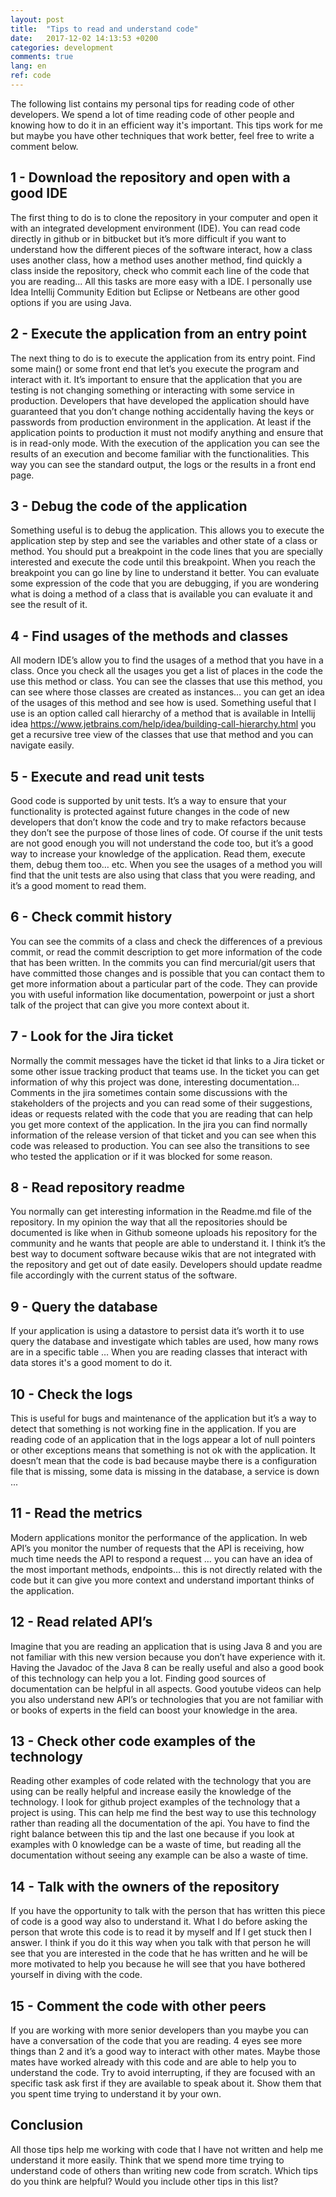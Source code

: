 ```yaml
---
layout: post
title:  "Tips to read and understand code"
date:   2017-12-02 14:13:53 +0200
categories: development
comments: true
lang: en
ref: code
---
```


The following list contains my personal tips for reading code of other developers. We spend a lot of time reading code of other people and knowing how to do it in an efficient way it's important. This tips work for me but maybe you have other techniques that work better, feel free to write a comment below. 

1 - Download the repository and open with a good IDE
----------------------------------------------------
The first thing to do is to clone the repository in your computer and open it with an integrated development environment (IDE). You can read code directly in github or in bitbucket but it’s more difficult if you want to understand how the different pieces of the software interact, how a class uses another class, how a method uses another method, find quickly a class inside the repository, check who commit each line of the code that you are reading... All this tasks are more easy with a IDE. I personally use Idea Intellij Community Edition but Eclipse or Netbeans are other good options if you are using Java.

2 - Execute the application from an entry point
----------------------------------------------------
The next thing to do is to execute the application from its entry point. Find some main() or some front end that let’s you execute the program and interact with it. It’s important to ensure that the application that you are testing is not changing something or interacting with some service in production. Developers that have developed the application should have guaranteed that you don’t change nothing accidentally having the keys or passwords from production environment in the application. At least if the application points to production it must not modify anything and ensure that is in read-only mode. 
With the execution of the application you can see the results of an execution and become familiar with the functionalities. This way you can see the standard output, the logs or the results in a front end page. 

3 - Debug the code of the application
----------------------------------------------------
Something useful is to debug the application. This allows you to execute the application step by step and see the variables and other state of a class or method. You should put a breakpoint in the code lines that you are specially interested and execute the code until this breakpoint. When you reach the breakpoint you can go line by line to understand it better. You can evaluate some expression of the code that you are debugging, if you are wondering what is doing a method of a class that is available you can evaluate it and see the result of it. 
 
4 - Find usages of the methods and classes
----------------------------------------------------
All modern IDE’s allow you to find the usages of a method that you have in a class. Once you check all the usages you get a list of places in the code the use this method or class. You can see the classes that use this method, you can see where those classes are created as instances… you can get an idea of the usages of this method and see how is used. Something useful that I use is an option called call hierarchy of a method that is available in Intellij idea https://www.jetbrains.com/help/idea/building-call-hierarchy.html you get a recursive tree view of the classes that use that method and you can navigate easily.

5 - Execute and read unit tests
----------------------------------------------------
Good code is supported by unit tests. It’s a way to ensure that your functionality is protected against future changes in the code of new developers that don’t know the code and try to make refactors because they don’t see the purpose of those lines of code. Of course if the unit tests are not good enough you will not understand the code too, but it’s a good way to increase your knowledge of the application. Read them, execute them, debug them too… etc. When you see the usages of a method you will find that the unit tests are also using that class that you were reading, and it’s a good moment to read them.

6 - Check commit history
----------------------------------------------------
You can see the commits of a class and check the differences of a previous commit, or read the commit description to get more information of the code that has been written. In the commits you can find mercurial/git users that have committed those changes and is possible that you can contact them to get more information about a particular part of the code. They can provide you with useful information like documentation, powerpoint or just a short talk of the project that can give you more context about it.

7 - Look for the Jira ticket
-----------------------------------------------------
Normally the commit messages have the ticket id that links to a Jira ticket or some other issue tracking product that teams use. In the ticket you can get information of why this project was done, interesting documentation... Comments in the jira sometimes contain some discussions with the stakeholders of the projects and you can read some of their suggestions, ideas or requests related with the code that you are reading that can help you get more context of the application. In the jira you can find normally information of the release version of that ticket and you can see when this code was released to production. You can see also the transitions to see who tested the application or if it was blocked for some reason.

8 - Read repository readme
-----------------------------------------------------
You normally can get interesting information in the Readme.md file of the repository. In my opinion the way that all the repositories should be documented is like when in Github someone uploads his repository for the community and he wants that people are able to understand it. I think it’s the best way to document software because wikis that are not integrated with the repository and get out of date easily. Developers should update readme file accordingly with the current status of the software.  

9 - Query the database
-----------------------------------------------------
If your application is using a datastore to persist data it’s worth it to use query the database and investigate which tables are used, how many rows are in a specific table … When you are reading classes that interact with data stores it's a good moment to do it.  

10 - Check the logs
-----------------------------------------------------
This is useful for bugs and maintenance of the application but it’s a way to detect that something is not working fine in the application. If you are reading code of an application that in the logs appear a lot of null pointers or other exceptions means that something is not ok with the application. It doesn’t mean that the code is bad because maybe there is a configuration file that is missing, some data is missing in the database, a service is down ...

11 - Read the metrics
-----------------------------------------------------
Modern applications monitor the performance of the application. In web API’s you monitor the number of requests that the API is receiving, how much time needs the API to respond a request … you can have an idea of the most important methods, endpoints… this is not directly related with the code but it can give you more context and understand important thinks of the application.

12 - Read related API’s
-----------------------------------------------------
Imagine that you are reading an application that is using Java 8 and you are not familiar with this new version because you don’t have experience with it. Having the Javadoc of the Java 8 can be really useful and also a good book of this technology can help you a lot. Finding good sources of documentation can be helpful in all aspects. Good youtube videos can help you also understand new API’s or technologies that you are not familiar with or books of experts in the field can boost your knowledge in the area.

13 - Check other code examples of the technology
-----------------------------------------------------
Reading other examples of code related with the technology that you are using can be really helpful and increase easily the knowledge of the technology. I look for github project examples of the technology that a project is using. This can help me find the best way to use this technology rather than reading all the documentation of the api. You have to find the right balance between this tip and the last one because if you look at examples with 0 knowledge can be a waste of time, but reading all the documentation without seeing any example can be also a waste of time.

14 - Talk with the owners of the repository
-----------------------------------------------------
If you have the opportunity to talk with the person that has written this piece of code is a good way also to understand it. What I do before asking the person that wrote this code is to read it by myself and If I get stuck then I answer. I think if you do it this way when you talk with that person he will see that you are interested in the code that he has written and he will be more motivated to help you because he will see that you have bothered yourself in diving with the code.

15 - Comment the code with other peers
-----------------------------------------------------
If you are working with more senior developers than you maybe you can have a conversation of the code that you are reading. 4 eyes see more things than 2 and it’s a good way to interact with other mates. Maybe those mates have worked already with this code and are able to help you to understand the code. Try to avoid interrupting, if they are focused with an specific task ask first if they are available to speak about it. Show them that you spent time trying to understand it by your own.

Conclusion
-----------------------------------------------------
All those tips help me working with code that I have not written and help me understand it more easily. Think that we spend more time trying to understand code of others than writing new code from scratch. Which tips do you think are helpful? Would you include other tips in this list? 

